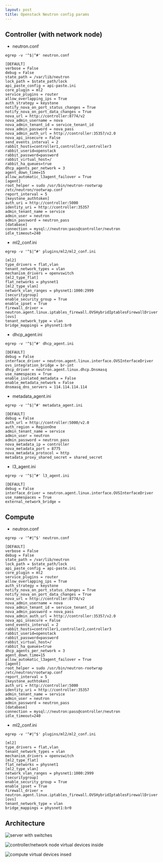 ```yaml
---
layout: post
title: Openstack Neutron config params
---
```


## Controller (with network node)

* neutron.conf

`egrep -v '^$|^#' neutron.conf`

    [DEFAULT]
    verbose = False
    debug = False
    state_path = /var/lib/neutron
    lock_path = $state_path/lock
    api_paste_config = api-paste.ini
    core_plugin = ml2
    service_plugins = router
    allow_overlapping_ips = True
    auth_strategy = keystone
    notify_nova_on_port_status_changes = True
    notify_nova_on_port_data_changes = True
    nova_url = http://controller:8774/v2
    nova_admin_username = nova
    nova_admin_tenant_id = service_tenant_id
    nova_admin_password = nova_pass
    nova_admin_auth_url = http://controller:35357/v2.0
    nova_api_insecure = False
    send_events_interval = 2
    rabbit_hosts=controller1,controller2,controller3
    rabbit_userid=openstack
    rabbit_password=password
    rabbit_virtual_host=/
    rabbit_ha_queues=true
    dhcp_agents_per_network = 3
    agent_down_time=15
    allow_automatic_l3agent_failover = True
    [agent]
    root_helper = sudo /usr/bin/neutron-rootwrap /etc/neutron/rootwrap.conf
    report_interval = 5
    [keystone_authtoken]
    auth_uri = http://controller:5000
    identity_uri = http://controller:35357
    admin_tenant_name = service
    admin_user = neutron
    admin_password = neutron_pass
    [database]
    connection = mysql://neutron:pass@controller/neutron
    idle_timeout=240

* ml2_conf.ini

`egrep -v '^$|^#' plugins/ml2/ml2_conf.ini`

    [ml2]
    type_drivers = flat,vlan
    tenant_network_types = vlan
    mechanism_drivers = openvswitch
    [ml2_type_flat]
    flat_networks = physnet1
    [ml2_type_vlan]
    network_vlan_ranges = physnet1:1000:2999
    [securitygroup]
    enable_security_group = True
    enable_ipset = True
    firewall_driver = neutron.agent.linux.iptables_firewall.OVSHybridIptablesFirewallDriver
    [ovs]
    tenant_network_type = vlan
    bridge_mappings = physnet1:br0

* dhcp_agent.ini

`egrep -v '^$|^#' dhcp_agent.ini `

    [DEFAULT]
    debug = False
    interface_driver = neutron.agent.linux.interface.OVSInterfaceDriver
    ovs_integration_bridge = br-int
    dhcp_driver = neutron.agent.linux.dhcp.Dnsmasq
    use_namespaces = True
    enable_isolated_metadata = False
    enable_metadata_network = False
    dnsmasq_dns_servers = 114.114.114.114

* metadata_agent.ini

`egrep -v '^$|^#' metadata_agent.ini`

    [DEFAULT]
    debug = False
    auth_url = http://controller:5000/v2.0
    auth_region = RegionOne
    admin_tenant_name = service
    admin_user = neutron
    admin_password = neutron_pass
    nova_metadata_ip = controller
    nova_metadata_port = 8775
    nova_metadata_protocol = http
    metadata_proxy_shared_secret = shared_secret

* l3_agent.ini

`egrep -v '^$|^#' l3_agent.ini`

    [DEFAULT]
    debug = False
    interface_driver = neutron.agent.linux.interface.OVSInterfaceDriver
    use_namespaces = True
    external_network_bridge = 

## Compute

* neutron.conf

`egrep -v '^#|^$' neutron.conf`

    [DEFAULT]
    verbose = False
    debug = False
    state_path = /var/lib/neutron
    lock_path = $state_path/lock
    api_paste_config = api-paste.ini
    core_plugin = ml2
    service_plugins = router
    allow_overlapping_ips = True
    auth_strategy = keystone
    notify_nova_on_port_status_changes = True
    notify_nova_on_port_data_changes = True
    nova_url = http://controller:8774/v2
    nova_admin_username = nova
    nova_admin_tenant_id = service_tenant_id
    nova_admin_password = nova_pass
    nova_admin_auth_url = http://controller:35357/v2.0
    nova_api_insecure = False
    send_events_interval = 2
    rabbit_hosts=controller1,controller2,controller3
    rabbit_userid=openstack
    rabbit_password=password
    rabbit_virtual_host=/
    rabbit_ha_queues=true
    dhcp_agents_per_network = 3
    agent_down_time=15
    allow_automatic_l3agent_failover = True
    [agent]
    root_helper = sudo /usr/bin/neutron-rootwrap /etc/neutron/rootwrap.conf
    report_interval = 5
    [keystone_authtoken]
    auth_uri = http://controller:5000
    identity_uri = http://controller:35357
    admin_tenant_name = service
    admin_user = neutron
    admin_password = neutron_pass
    [database]
    connection = mysql://neutron:pass@controller/neutron
    idle_timeout=240

* ml2_conf.ini

`egrep -v '^#|^$' plugins/ml2/ml2_conf.ini`

    [ml2]
    type_drivers = flat,vlan
    tenant_network_types = vlan
    mechanism_drivers = openvswitch
    [ml2_type_flat]
    flat_networks = physnet1
    [ml2_type_vlan]
    network_vlan_ranges = physnet1:1000:2999
    [securitygroup]
    enable_security_group = True
    enable_ipset = True
    firewall_driver = neutron.agent.linux.iptables_firewall.OVSHybridIptablesFirewallDriver
    [ovs]
    tenant_network_type = vlan
    bridge_mappings = physnet1:br0

## Architecture

![server with switches](../images/server-with-switch.jpg "server connect with switch")

![controller/network node virtual devices inside](../images/controller-devices.jpg "bridge inside controller")

![compute virtual devices insed](../images/compute-devices.jpg "bridge inside compute")

